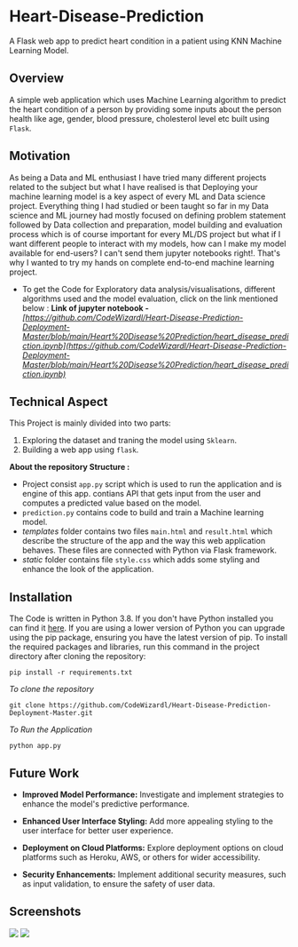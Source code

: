 # Heart-Disease-Prediction 
A Flask web app to predict heart condition in a patient using KNN Machine Learning Model.

## Overview

A simple web application which uses Machine Learning algorithm to predict the heart condition of a person by providing some inputs about the person health like age, gender, blood pressure, cholesterol level etc built using `Flask`.

## Motivation

As being a Data and ML enthusiast I have tried many different projects related to the subject but what I have realised is that Deploying your machine learning model is a key aspect of every ML and Data science project. Everything thing I had studied or been taught so far in my Data science and ML journey had mostly focused on defining problem statement followed by Data collection and preparation, model building and evaluation process which is of course important for every ML/DS project but what if I want different people to interact with my models, how can I make my model available for end-users? I can't send them jupyter notebooks right!. That's why I wanted to try my hands on complete end-to-end machine learning project. 

- To get the Code for Exploratory data analysis/visualisations, different algorithms used and the model evaluation, click on the link mentioned below :
  **Link of jupyter notebook -** *[https://github.com/CodeWizardl/Heart-Disease-Prediction-Deployment-Master/blob/main/Heart%20Disease%20Prediction/heart_disease_prediction.ipynb](https://github.com/CodeWizardl/Heart-Disease-Prediction-Deployment-Master/blob/main/Heart%20Disease%20Prediction/heart_disease_prediction.ipynb)*

 ## Technical Aspect
 
 This Project is mainly divided into two parts:
 
 1. Exploring the dataset and traning the model using `Sklearn`.
 2. Building a web app using `flask`.

**About the repository Structure :**

- Project consist `app.py` script which is used to run the application and is engine of this app. contians API that gets input from the user and computes a predicted value based on the model.
- `prediction.py` contains code to build and train a Machine learning model.
- *templates* folder contains two files `main.html` and `result.html` which describe the structure of the app and the way this web application behaves. These files are connected with Python via Flask framework.  
- *static* folder contains file `style.css` which adds some styling and enhance the look of the application. 

## Installation

The Code is written in Python 3.8. If you don't have Python installed you can find it [here](https://www.python.org/downloads/). If you are using a lower version of Python you can upgrade using the pip package, ensuring you have the latest version of pip. To install the required packages and libraries, run this command in the project directory after cloning the repository:

```
pip install -r requirements.txt 
```

*To clone the repository*

```
git clone https://github.com/CodeWizardl/Heart-Disease-Prediction-Deployment-Master.git
```

*To Run the Application*

```
python app.py
```

## Future Work 

- **Improved Model Performance:** Investigate and implement strategies to enhance the model's predictive performance.

- **Enhanced User Interface Styling:** Add more appealing styling to the user interface for better user experience.

- **Deployment on Cloud Platforms:** Explore deployment options on cloud platforms such as Heroku, AWS, or others for wider accessibility.

- **Security Enhancements:** Implement additional security measures, such as input validation, to ensure the safety of user data.

## Screenshots
<img src="https://github.com/CodeWizardl/Heart-Disease-Prediction-Deployment-Master/blob/main/Readme_resources/Main.png">
<img src="https://github.com/CodeWizardl/Heart-Disease-Prediction-Deployment-Master/blob/main/Readme_resources/Result.png">

